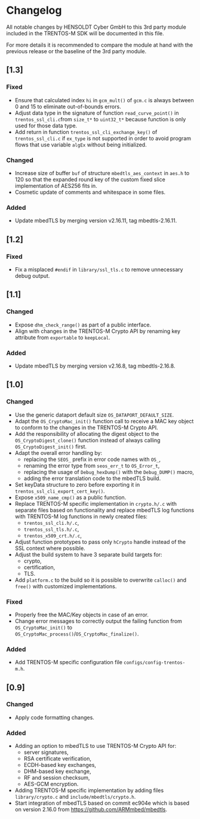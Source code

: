 # Changelog

All notable changes by HENSOLDT Cyber GmbH to this 3rd party module included in
the TRENTOS-M SDK will be documented in this file.

For more details it is recommended to compare the module at hand with the
previous release or the baseline of the 3rd party module.

## [1.3]

### Fixed

- Ensure that calculated index `hi` in `gcm_mult()` of `gcm.c` is always between
  0 and 15 to eliminate out-of-bounds errors.
- Adjust data type in the signature of function `read_curve_point()` in
  `trentos_ssl_cli.c`from `size_t*` to `uint32_t*` because function is only used
  for those data type.
- Add return in function `trentos_ssl_cli_exchange_key()` of `trentos_ssl_cli.c`
  if `ex_type` is not supported in order to avoid program flows that use
  variable `algEx` without being initialized.

### Changed

- Increase size of buffer `buf` of structure `mbedtls_aes_context` in `aes.h` to
  120 so that the expanded round key of the custom fixed slice implementation of
  AES256 fits in.
- Cosmetic update of comments and whitespace in some files.

### Added

- Update mbedTLS by merging version v2.16.11, tag mbedtls-2.16.11.

## [1.2]

### Fixed

- Fix a misplaced `#endif` in `library/ssl_tls.c` to remove unnecessary debug
output.

## [1.1]

### Changed

- Expose `dhm_check_range()` as part of a public interface.
- Align with changes in the TRENTOS-M Crypto API by renaming key attribute from
`exportable` to `keepLocal`.

### Added

- Update mbedTLS by merging version v2.16.8, tag mbedtls-2.16.8.

## [1.0]

### Changed

- Use the generic dataport default size `OS_DATAPORT_DEFAULT_SIZE`.
- Adapt the `OS_CryptoMac_init()` function call to receive a MAC key object to
conform to the changes in the TRENTOS-M Crypto API.
- Add the responsibility of allocating the digest object to the
`OS_CryptoDigest_clone()` function instead of always calling
`OS_CryptoDigest_init()` first.
- Adapt the overall error handling by:
  - replacing the `SEOS_` prefix in error code names with `OS_`,
  - renaming the error type from `seos_err_t` to `OS_Error_t`,
  - replacing the usage of `Debug_hexDump()` with the `Debug_DUMP()` macro,
  - adding the error translation code to the mbedTLS build.
- Set keyData structure to zero before exporting it in
`trentos_ssl_cli_export_cert_key()`.
- Expose `x509_name_cmp()` as a public function.
- Replace TRENTOS-M specific implementation in `crypto.h/.c` with separate files
based on functionality and replace mbedTLS log functions with TRENTOS-M log
functions in newly created files:
  - `trentos_ssl_cli.h/.c`,
  - `trentos_ssl_tls.h/.c`,
  - `trentos_x509_crt.h/.c`,
- Adjust function prototypes to pass only `hCrypto` handle instead of the SSL
context where possible.
- Adjust the build system to have 3 separate build targets for:
  - crypto,
  - certification,
  - TLS.
- Add `platform.c` to the build so it is possible to overwrite `calloc()` and
`free()` with customized implementations.

### Fixed

- Properly free the MAC/Key objects in case of an error.
- Change error messages to correctly output the failing function from
`OS_CryptoMac_init()` to `OS_CryptoMac_process()`/`OS_CryptoMac_finalize()`.

### Added

- Add TRENTOS-M specific configuration file `configs/config-trentos-m.h`.

## [0.9]

### Changed

- Apply code formatting changes.

### Added

- Adding an option to mbedTLS to use TRENTOS-M Crypto API for:
  - server signatures,
  - RSA certificate verification,
  - ECDH-based key exchanges,
  - DHM-based key exchange,
  - RF and session checksum,
  - AES-GCM encryption.
- Adding TRENTOS-M specific implementation by adding files `library/crypto.c`
and `include/mbedtls/crypto.h`.
- Start integration of mbedTLS based on commit ec904e which is based on version
2.16.0 from <https://github.com/ARMmbed/mbedtls>.
